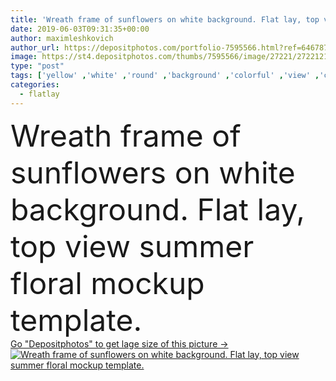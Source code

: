 ```yaml
---
title: 'Wreath frame of sunflowers on white background. Flat lay, top view summer floral mockup template.'
date: 2019-06-03T09:31:35+00:00
author: maximleshkovich
author_url: https://depositphotos.com/portfolio-7595566.html?ref=64678756
image: https://st4.depositphotos.com/thumbs/7595566/image/27221/272212138/api_thumb_450.jpg?forcejpeg=true
type: "post"
tags: ['yellow' ,'white' ,'round' ,'background' ,'colorful' ,'view' ,'copy' ,'space' ,'decoration' ,'festive' ,'holiday' ,'bright' ,'love' ,'summer' ,'nature' ,'spring' ,'fresh' ,'texture' ,'up' ,'sunflowers' ,'bloom' ,'blossom' ,'floral' ,'flowers' ,'life' ,'card' ,'frame' ,'bouquet' ,'lay' ,'blank' ,'romantic' ,'flat' ,'lifestyle' ,'still' ,'mood' ,'template' ,'wreath' ,'top' ,'header' ,'bud' ,'florist' ,'blog' ,'minimal' ,'mockup' ,'helianthus' ,'minimalist' ,'mock' ,'flatlay' ]
categories: 
  - flatlay
---
```

<div aling="center">
            <font size="60"> Wreath frame of sunflowers on white background. Flat lay, top view summer floral mockup template.</font>   
</div>
<div>
    <a href='https://st4.depositphotos.com/thumbs/7595566/image/27221/272212138/api_thumb_450.jpg?forcejpeg=true?ref=64678756' target=_blank > Go "Depositphotos" to get lage size of this picture ->
        <img href='https://st4.depositphotos.com/thumbs/7595566/image/27221/272212138/api_thumb_450.jpg?forcejpeg=true?ref=64678756' src='https://st4.depositphotos.com/7595566/27221/i/950/depositphotos_272212138-stock-photo-wreath-frame-sunflowers-white-background.jpg?forcejpeg=true' alt='Wreath frame of sunflowers on white background. Flat lay, top view summer floral mockup template.' >
    </a>
</div>
